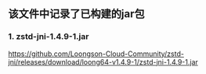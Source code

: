 ## 该文件中记录了已构建的jar包
### 1. zstd-jni-1.4.9-1.jar
https://github.com/Loongson-Cloud-Community/zstd-jni/releases/download/loong64-v1.4.9-1/zstd-jni-1.4.9-1.jar   
